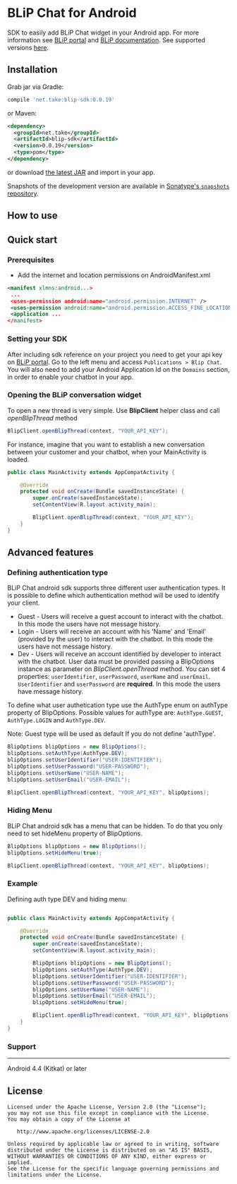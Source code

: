 
BLiP Chat for Android
======

SDK to easily add BLiP Chat widget in your Android app. For more information see [BLiP portal][1] and [BLiP documentation][2]. See supported versions [here](#support).

Installation
--------

Grab jar via Gradle:
```groovy
compile 'net.take:blip-sdk:0.0.19'
```

or Maven:
```xml
<dependency>
  <groupId>net.take</groupId>
  <artifactId>blip-sdk</artifactId>
  <version>0.0.19</version>
  <type>pom</type>
</dependency>
```

or download [the latest JAR][3] and import in your app.

Snapshots of the development version are available in [Sonatype's `snapshots` repository][snap].

How to use
-------------------------

## Quick start

### Prerequisites

* Add the internet and location permissions on AndroidManifest.xml

```xml
<manifest xlmns:android...>
 ...
 <uses-permission android:name="android.permission.INTERNET" />
 <uses-permission android:name="android.permission.ACCESS_FINE_LOCATION" />
 <application ...
</manifest>
```

### Setting your SDK

After including sdk reference on your project you need to get your api key on [BLiP portal][3]. Go to the left menu and access `Publications > Blip Chat`. You will also need to add your Android Application Id on the `Domains` section, in order to enable your chatbot in your app.

### Opening the BLiP conversation widget

To open a new thread is very simple. Use **BlipClient** helper class and call *openBlipThread* method

```java
BlipClient.openBlipThread(context, "YOUR_API_KEY");
```

For instance, imagine that you want to establish a new conversation between your customer and your chatbot, when your MainActivity is loaded.

```java
public class MainActivity extends AppCompatActivity {

    @Override
    protected void onCreate(Bundle savedInstanceState) {
        super.onCreate(savedInstanceState);
        setContentView(R.layout.activity_main);

        BlipClient.openBlipThread(context, "YOUR_API_KEY");
    }
}
```

## Advanced features

### Defining authentication type

BLiP Chat android sdk supports three different user authentication types. It is possible to define which authentication method will be used to identify your client.

* Guest - Users will receive a guest account to interact with the chatbot. In this mode the users have not message history.
* Login - Users will receive an account with his 'Name' and 'Email' (provided by the user) to interact with the chatbot. In this mode the users have not message history.
* Dev - Users will receive an account identified by developer to interact with the chatbot. User data must be provided passing a BlipOptions instance as parameter on *BlipClient.openThread* method. You can set 4 properties: `userIdentifier`, `userPassword`, `userName` and `userEmail`. `UserIdentifier` and `userPassword` are **required**. In this mode the users have message history.

To define what user authetication type use the AuthType enum on authType property of BlipOptions. Possible values for authType are: `AuthType.GUEST`, `AuthType.LOGIN` and `AuthType.DEV`.

Note: Guest type will be used as default If you do not define 'authType'.

```java
BlipOptions blipOptions = new BlipOptions();
blipOptions.setAuthType(AuthType.DEV);
blipOptions.setUserIdentifier("USER-IDENTIFIER");
blipOptions.setUserPassword("USER-PASSWORD");
blipOptions.setUserName("USER-NAME");
blipOptions.setUserEmail("USER-EMAIL");

BlipClient.openBlipThread(context, "YOUR_API_KEY", blipOptions);
```

### Hiding Menu

BLiP Chat android sdk has a menu that can be hidden. To do that you only need to set hideMenu property of BlipOptions.

```java
BlipOptions blipOptions = new BlipOptions();
blipOptions.setHideMenu(true);

BlipClient.openBlipThread(context, "YOUR_API_KEY", blipOptions);
```

### Example 

Defining auth type DEV and hiding menu:

```java

public class MainActivity extends AppCompatActivity {

    @Override
    protected void onCreate(Bundle savedInstanceState) {
        super.onCreate(savedInstanceState);
        setContentView(R.layout.activity_main);

        BlipOptions blipOptions = new BlipOptions();
        blipOptions.setAuthType(AuthType.DEV);
        blipOptions.setUserIdentifier("USER-IDENTIFIER");
        blipOptions.setUserPassword("USER-PASSWORD");
        blipOptions.setUserName("USER-NAME");
        blipOptions.setUserEmail("USER-EMAIL");
        blipOptions.setHideMenu(true);

        BlipClient.openBlipThread(context, "YOUR_API_KEY", blipOptions);
    }
}
```

### Support
-------

  Android 4.4 (Kitkat) or later

License
-------

    Licensed under the Apache License, Version 2.0 (the "License");
    you may not use this file except in compliance with the License.
    You may obtain a copy of the License at

       http://www.apache.org/licenses/LICENSE-2.0

    Unless required by applicable law or agreed to in writing, software
    distributed under the License is distributed on an "AS IS" BASIS,
    WITHOUT WARRANTIES OR CONDITIONS OF ANY KIND, either express or implied.
    See the License for the specific language governing permissions and
    limitations under the License.


 [1]: https://blip.ai
 [2]: https://portal.blip.ai/#/docs/home
 [3]: http://search.maven.org/#search%7Cga%7C1%7Cg%3A%22net.take%22
 [snap]: https://oss.sonatype.org/content/repositories/snapshots/
 
